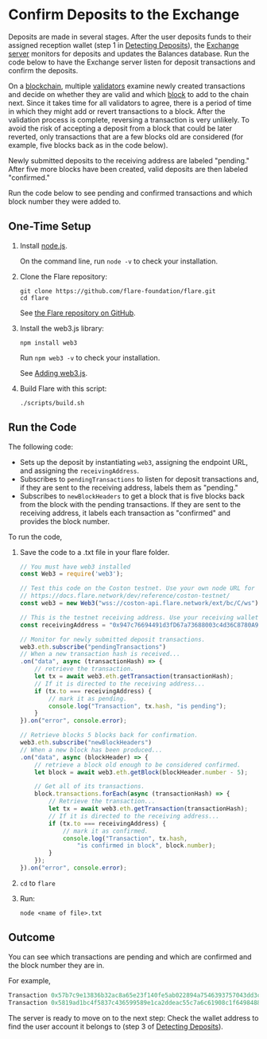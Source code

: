 # Confirm Deposits to the Exchange

Deposits are made in several stages. 
After the user deposits funds to their assigned reception wallet (step 1 in [Detecting Deposits](https://docs.flare.network/exchange/architecture/#detecting-deposits)), the [Exchange server](https://docs.flare.network/exchange/architecture/#architecture-of-an-exchange) monitors for deposits and updates the Balances database. 
Run the code below to have the Exchange server listen for deposit transactions and confirm the deposits.

On a [blockchain](https://docs.flare.network/tech/glossary/), multiple [validators](https://docs.flare.network/tech/validators/) examine newly created transactions and decide on whether they are valid and which [block](https://docs.flare.network/tech/glossary/) to add to the chain next. 
Since it takes time for all validators to agree, there is a period of time in which they might add or revert transactions to a block.
After the validation process is complete, reversing a transaction is very unlikely.
To avoid the risk of accepting a deposit from a block that could be later reverted, only transactions that are a few blocks old are considered (for example, five blocks back as in the code below). 

Newly submitted deposits to the receiving address are labeled "pending."
After five more blocks have been created, valid deposits are then labeled "confirmed."

Run the code below to see pending and confirmed transactions and which block number they were added to.

## One-Time Setup

1. Install [node.js](https://nodejs.org/en/download/). 

   On the command line, run `node -v`  to check your installation.

2. Clone the Flare repository: 

   ```
   git clone https://github.com/flare-foundation/flare.git
   cd flare
   ```

   See [the Flare repository on GitHub](https://github.com/flare-foundation/flare).

3. Install the web3.js library: 

   ```
   npm install web3
   ```

   Run `npm web3 -v`  to check your installation.

   See [Adding web3.js](https://web3js.readthedocs.io).

4. Build Flare with this script:

   ```
   ./scripts/build.sh
   ```

## Run the Code

The following code:

* Sets up the deposit by instantiating `web3`, assigning the endpoint URL, and assigning the `receivingAddress`.
* Subscribes to `pendingTransactions` to listen for deposit transactions and, if they are sent to the receiving address, labels them as "pending."
* Subscribes to `newBlockHeaders` to get a block that is five blocks back from the block with the pending transactions. 
If they are sent to the receiving address, it labels each transaction as "confirmed" and provides the block number.

To run the code,

1. Save the code to a .txt file in your flare folder. 

   ```javascript
   // You must have web3 installed 
   const Web3 = require('web3');

   // Test this code on the Coston testnet. Use your own node URL for actual runtime.
   // https://docs.flare.network/dev/reference/coston-testnet/
   const web3 = new Web3("wss://coston-api.flare.network/ext/bc/C/ws");

   // This is the testnet receiving address. Use your receiving wallet address for actual runtime.
   const receivingAddress = "0x947c76694491d3fD67a73688003c4d36C8780A97";

   // Monitor for newly submitted deposit transactions.
   web3.eth.subscribe("pendingTransactions")
   // When a new transaction hash is received...
   .on("data", async (transactionHash) => {
       // retrieve the transaction.
       let tx = await web3.eth.getTransaction(transactionHash);
       // If it is directed to the receiving address...
       if (tx.to === receivingAddress) {
           // mark it as pending.
           console.log("Transaction", tx.hash, "is pending");
       }
   }).on("error", console.error);

   // Retrieve blocks 5 blocks back for confirmation.
   web3.eth.subscribe("newBlockHeaders")
   // When a new block has been produced...
   .on("data", async (blockHeader) => {
       // retrieve a block old enough to be considered confirmed.
       let block = await web3.eth.getBlock(blockHeader.number - 5);

       // Get all of its transactions.
       block.transactions.forEach(async (transactionHash) => {
           // Retrieve the transaction...
           let tx = await web3.eth.getTransaction(transactionHash);
           // If it is directed to the receiving address...
           if (tx.to === receivingAddress) {
               // mark it as confirmed.
               console.log("Transaction", tx.hash,
                   "is confirmed in block", block.number);
           }
       });
   }).on("error", console.error);
   ```

2. `cd` to `flare`

3. Run: 

   ```
   node <name of file>.txt
   ```

## Outcome

You can see which transactions are pending and which are confirmed and the block number they are in.

For example,

```javascript
Transaction 0x57b7c9e13836b32ac8a65e23f140fe5ab022894a7546393757043dd3c3b8e20c is pending
Transaction 0x5819ad1bc4f5837c436599589e1ca2ddeac55c7a6c61908c1f64984887af43a3 is confirmed in block 4452518
```

The server is ready to move on to the next step: Check the wallet address to find the user account it belongs to (step 3 of [Detecting Deposits](https://docs.flare.network/exchange/architecture/#detecting-deposits)). 

